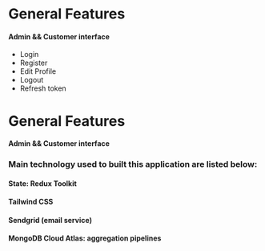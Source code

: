# General Features

#### Admin && Customer interface

- Login
- Register
- Edit Profile
- Logout
- Refresh token

# General Features

#### Admin && Customer interface

### Main technology used to built this application are listed below:

#### State: Redux Toolkit

#### Tailwind CSS

#### Sendgrid (email service)

#### MongoDB Cloud Atlas: aggregation pipelines
